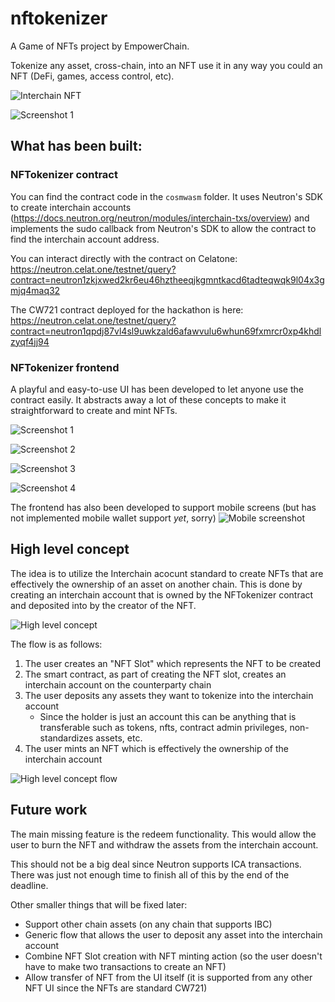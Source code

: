# nftokenizer

A Game of NFTs project by EmpowerChain.

Tokenize any asset, cross-chain, into an NFT use it in any way you could an NFT (DeFi, games, access control, etc).

![Interchain NFT](interchain-nft.png)

![Screenshot 1](screenshot-1.png)

## What has been built:

### NFTokenizer contract
You can find the contract code in the `cosmwasm` folder. It uses Neutron's SDK
to create interchain accounts (https://docs.neutron.org/neutron/modules/interchain-txs/overview) 
and implements the sudo callback from Neutron's SDK to allow the contract to 
find the interchain account address.

You can interact directly with the contract on Celatone: https://neutron.celat.one/testnet/query?contract=neutron1zkjxwed2kr6eu46hztheeqjkgmntkacd6tadteqwqk9l04x3gmjq4maq32

The CW721 contract deployed for the hackathon is here: https://neutron.celat.one/testnet/query?contract=neutron1qpdj87vl4sl9uwkzald6afawvulu6whun69fxmrcr0xp4khdlzyqf4jj94

### NFTokenizer frontend
A playful and easy-to-use UI has been developed to let anyone use the contract easily.
It abstracts away a lot of these concepts to make it straightforward to create and mint NFTs.

![Screenshot 1](screenshot-1.png)

![Screenshot 2](screenshot-2.png)

![Screenshot 3](screenshot-3.png)

![Screenshot 4](screenshot-4.png)

The frontend has also been developed to support mobile screens (but has not implemented mobile wallet support _yet_, sorry)
![Mobile screenshot](mobile-screenshot.png)

## High level concept

The idea is to utilize the Interchain acocunt standard to create NFTs that are 
effectively the ownership of an asset on another chain. This is done by creating
an interchain account that is owned by the NFTokenizer contract and deposited into
by the creator of the NFT.

![High level concept](high-level-concept.png)

The flow is as follows:
1. The user creates an "NFT Slot" which represents the NFT to be created
2. The smart contract, as part of creating the NFT slot, creates an interchain account on the counterparty chain
3. The user deposits any assets they want to tokenize into the interchain account
    - Since the holder is just an account this can be anything that is transferable such as tokens, nfts, contract admin privileges, non-standardizes assets, etc.
4. The user mints an NFT which is effectively the ownership of the interchain account

![High level concept flow](high-level-concept-flow.png)

## Future work
The main missing feature is the redeem functionality. 
This would allow the user to burn the NFT and withdraw the assets from the interchain account.

This should not be a big deal since Neutron supports ICA transactions. There was just not enough
time to finish all of this by the end of the deadline. 

Other smaller things that will be fixed later:
- Support other chain assets (on any chain that supports IBC)
- Generic flow that allows the user to deposit any asset into the interchain account
- Combine NFT Slot creation with NFT minting action (so the user doesn't have to make two transactions to create an NFT)
- Allow transfer of NFT from the UI itself (it is supported from any other NFT UI since the NFTs are standard CW721)





